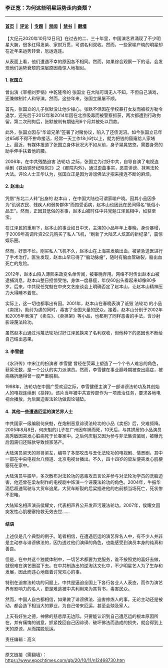 ### 李正宽：为何这些明星运势走向衰颓？

---

#### [首页](../../../..?n12468730) &nbsp;|&nbsp; [评论](../../../../../epoch-comment?n12468730) &nbsp;|&nbsp; [专题](../../../../../epoch-special?n12468730) &nbsp;|&nbsp; [禁闻](../../../../../epoch-news?n12468730) &nbsp;|&nbsp; [禁书](../../../../../books?n12468730) &nbsp;|&nbsp; [翻墙](https://github.com/gfw-breaker/nogfw/blob/master/README.md?n12468730)


<div class="post_content" id="artbody" itemprop="articleBody">
 <!-- article content begin -->
 <p>
  【大纪元2020年10月12日讯】在过去的二、三十年里，中国演艺界涌现了不少明星大腕，很多红得发紫、家财万贯，可谓名利双收。然而，一些家喻户晓的明星却在近年来运势转衰，厄运连连。
 </p>
 <p>
  从表面上看，他们遭遇不幸的原因各不相同。然而，如果综合观察一下的话，会发现他们运势衰颓的深层原因竟惊人地相似。
 </p>
 <h4>
  1.
  <ok href="https://www.epochtimes.com/gb/tag/%E5%BC%A0%E5%9B%BD%E7%AB%8B.html">
   张国立
  </ok>
 </h4>
 <p>
  曾出演《宰相刘罗锅》中乾隆帝的
  <ok href="https://www.epochtimes.com/gb/tag/%E5%BC%A0%E5%9B%BD%E7%AB%8B.html">
   张国立
  </ok>
  在大陆可谓无人不知，不但自己演戏，还兼做制片人和导演。然而，这些年来，张国立屡屡不顺。
 </p>
 <p>
  首先，张国立的儿子张默没让他少操心。张默不但因在学校暴打女友而被校方勒令退学，还先后于2012年和2014年因在北京吸毒而被警察抓获，两次都遭到行政拘留。第二次刑拘后，张默被判有期徒刑6个月并被处以罚款。
 </p>
 <p>
  此外，张国立因与“华谊兄弟”签署了对赌协议，陷入了还债泥沼。如今张国立已年过65却不得不拚命接活，经常一天工作18小时以上，就为把钱的窟窿给人家堵上。最近，有媒体报道了张国立身体状况大不如从前，身子晃晃悠悠，需要身旁的助手伸手扶着他的腰。
 </p>
 <p>
  2006年，在中共残酷迫害
  <ok href="https://www.epochtimes.com/gb/tag/%E6%B3%95%E8%BD%AE%E5%8A%9F.html">
   法轮功
  </ok>
  之际，张国立为讨好中共，自导自演了电视连续剧《铁齿铜牙纪晓岚2》之《都院内外》，通过歪曲事实，恶意诽谤、抹黑法轮大法。评论人士王华认为，张国立正是因为诽谤佛法才招来接连不断的麻烦。
 </p>
 <h4>
  2.
  <ok href="https://www.epochtimes.com/gb/tag/%E8%B5%B5%E6%9C%AC%E5%B1%B1.html">
   赵本山
  </ok>
 </h4>
 <p>
  凭借“东北二人转”出身的
  <ok href="https://www.epochtimes.com/gb/tag/%E8%B5%B5%E6%9C%AC%E5%B1%B1.html">
   赵本山
  </ok>
  ，在中国大陆也可谓家喻户晓。因其小品因多为“讥讽农民、残疾人和弱势群体”而饱受诟病，赵本山也因此在民间得名“低俗小品王”。然而，正因其低俗的本事，赵本山被时任中共党魁江泽民相中，如获至宝。
 </p>
 <p>
  在江泽民的重用下，赵本山的事业如日中天，主演的小品年年上春晚，身价暴增，于2009年高调斥资2亿元购买了私人飞机，“刷新了大陆艺人炫富的新纪录”，震惊娱乐圈。
 </p>
 <p>
  然而，好景不长。刚买私人飞机不久，赵本山在上海突发脑出血，被紧急送医进行了手术治疗。医生发现，赵本山早已得了“脑动脉瘤”，随时有脑血管破裂，脑出血死亡的危险。
 </p>
 <p>
  2012年，赵本山陷入薄熙来政变名单传闻，被春晚弃用。网络不时传出赵本山被逮捕消息，赵本山整日担惊受怕，身体一度暴瘦，年仅60出头看起来却像80多岁。后来，中共现任党魁在中央文艺座谈会上明确否定了赵本山，让赵本山精神压力大得睡不着觉。
 </p>
 <p>
  实际上，这一切也都事出有因。2001年，赵本山在春晚表演了诋毁
  <ok href="https://www.epochtimes.com/gb/tag/%E6%B3%95%E8%BD%AE%E5%8A%9F.html">
   法轮功
  </ok>
  的小品《卖拐》，助纣为虐的同时，毒害了全国大量的民众。接着，赵本山分别于2002年和2005年表演了《卖车》、《卖担架》等小品，也都用了同样恶毒的手法，含沙射影诬蔑法轮功。
 </p>
 <p>
  虽然赵本山通过污蔑法轮功讨好江泽民换来了名利双收，但他种下的恶因也不断给自己结出恶果。
 </p>
 <h4>
  3.
  <ok href="https://www.epochtimes.com/gb/tag/%E6%9D%8E%E9%9B%AA%E5%81%A5.html">
   李雪健
  </ok>
 </h4>
 <p>
  《水浒传》中宋江的扮演者
  <ok href="https://www.epochtimes.com/gb/tag/%E6%9D%8E%E9%9B%AA%E5%81%A5.html">
   李雪健
  </ok>
  曾经在荧幕上塑造了一个个令人难忘的角色，获奖无数，是一个公认的实力派演员。然而，李雪健在事业巅峰期被查出癌症，被病痛折磨得曾一度严重脱相。
 </p>
 <p>
  1998年，法轮功在中国广受欢迎之际，李雪健便主演了一部诽谤法轮功及其创始人的电视连续剧《抉择》。该片当年被中共宣传部作为一项政治任务，要求各地电视台播放，为后面迫害法轮功做舆论铺垫。
 </p>
 <h4>
  4.  其他一些遭遇厄运的演艺界人士
 </h4>
 <p>
  中共国家一级编剧何庆魁，在炮制恶意诽谤法轮功的小品《卖拐》后，灾难频降。2005年8月8日，何庆魁的儿子在广州因车祸而死，10天后，与其姘居的小品演员高秀敏因突发心脏病死于长春家中。之后何庆魁又因为参与非法集资骗局，被曝光后因需归还赃款导致倾家荡产。
 </p>
 <p>
  大陆演员梁天的哥哥梁左，编导了多部攻击与丑化法轮功的电视剧、情景剧，其中一部在中央电视台八频道、北京电视台播出。不久，四十四岁的梁左便突发心肌梗塞死在家中。
 </p>
 <p>
  大陆演员牛振华，多次散布对法轮功的恶毒攻击言论并参与对法轮功学员的洗脑迫害，他还曾在梁左制作的电视剧中饰演一个诬蔑法轮功的角色。2004年，牛振华酒后超速驾驶与大货车追尾，大货车断裂的后梁插进他的右前额当场死亡，死状惨不忍睹。
 </p>
 <p>
  大陆知名相声演员侯耀文，代表相声界公开发声污蔑法轮功。2007年，侯耀文因突发性心肌梗塞抢救无效去世……
 </p>
 <h4>
  结语
 </h4>
 <p>
  上述仅是几个典型的例子。笔者相信，在遭遇厄运的演艺界名人中，有不少人并非是主动参与诽谤佛法的，因为透过他们演绎的角色，也能感受到演员本身的纯真和善良。
 </p>
 <p>
  但是，在中共这个独裁体制中，一切艺术都要为党服务，谁不按照党的喜好去做，就很难在演艺圈混下去。在中共制造出的逆淘汰文化中，不少明星艺人为了生存和发展，因此而违心地做着讨党欢心的事。
 </p>
 <p>
  特别在迫害法轮功的问题上，中共是逼迫全国上下各行各业人人表态，而作为演艺界有影响力的名人，更是难逃被中共利用来为其背书，毒害民众。
 </p>
 <p>
  然而，中国人自古都相信，如果做了诽谤佛法、迫害修炼人的事，无论主动还是被动，都会造下相当大的罪业，为自己带来厄运，甚至会殃及家人。
 </p>
 <p>
  上天有好生之德，神佛的慈悲厚无边际。只要能认识到自己遭厄运的根本原因所在，并有痛悔的诚意，抓紧挽回自己因诽谤、破坏佛法而造成的损失，就会得到上天的原谅，从而摆脱厄运。
 </p>
 <p>
  责任编辑：高义
 </p>
 <!-- article content end -->
 <div id="below_article_ad">
 </div>
</div>


---

原文链接（需翻墙）：https://www.epochtimes.com/gb/20/10/11/n12468730.htm